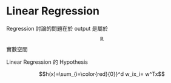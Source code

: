 # Linear Regression

Regression 討論的問題在於 output 是屬於 $$\mathbb{R}$$ 實數空間

Linear Regression 的 Hypothesis

$$h(x)=\sum_{i=\color{red}{0}}^d w_ix_i= w^Tx$$